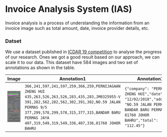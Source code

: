 # Invoice Analysis System (IAS)

Invoice analysis is a process of understanding the information from an invoice image such as total amount, date, invoice provider details, etc.

### Datset
We use a dataset published in [ICDAR 19 competition](http://rrc.cvc.uab.es/?ch=13) to analyse the progress of our research.
Ones we got a good result based on our approach, we can scale it to our data.
This dataset have 584 images and two set of annotations as shown in the table.

|Image|Annotation1|Annotation1|
|--|--|--| 
|![](X51007339152.png)|`366,241,597,241,597,259,366,259,PERNIJAGAAN ZHENG HUI 435,263,526,263,526,283,435,283,JM0325955-V 391,282,562,282,562,302,391,302,NO.59 JALAN PERMAS 9/5 377,299,578,299,578,315,377,315,BANDAR BARU PERMAS JAYA 407,319,549,319,549,336,407,336,81760 JOHOR BAHRU`| ` {"company": "PERNIAHAAN ZHENG HUI","date": "12/02/2018","address": "NO.59 JALAN PERMAS 9/5 BANDAR BARU PERMAS JAYA 81760 JOHOR BAHRU","total": "112.45"} `|
